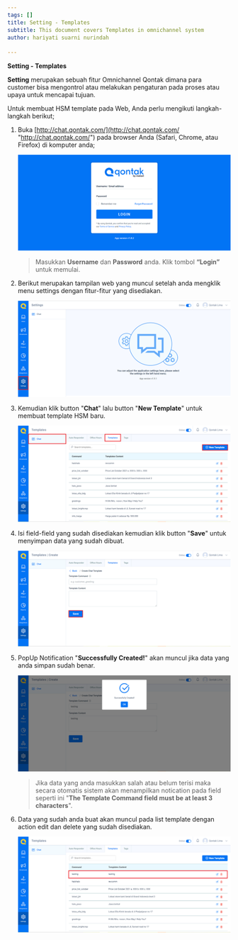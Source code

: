 ```yaml
---
tags: []
title: Setting - Templates
subtitle: This document covers Templates in omnichannel system
author: hariyati suarni nurindah

---
```

**Setting - Templates**

**Setting** merupakan sebuah fitur Omnichannel Qontak dimana para customer bisa mengontrol atau melakukan pengaturan pada proses atau upaya untuk mencapai tujuan.

Untuk membuat HSM template pada Web, Anda perlu mengikuti langkah-langkah berikut;

1. Buka [http://chat.qontak.com/](http://chat.qontak.com/ "http://chat.qontak.com/") pada browser Anda (Safari, Chrome, atau Firefox) di komputer anda;

   ![](/uploads/login-qontak-c.png)

   > Masukkan **Username** dan **Password** anda. Klik tombol **“Login”** untuk memulai.
2. Berikut merupakan tampilan web yang muncul setelah anda mengklik menu settings dengan fitur-fitur yang disediakan.

   ![](/uploads/setting.PNG)
3. Kemudian klik button "**Chat**" lalu button "**New Template**" untuk membuat template HSM baru.

   ![](/uploads/setting4.PNG)
4. Isi field-field yang sudah disediakan kemudian klik button "**Save**" untuk menyimpan data yang sudah dibuat.

   ![](/uploads/setting5.PNG)
5. PopUp Notification "**Successfully Created!**" akan muncul jika data yang anda simpan sudah benar.

   ![](/uploads/setting6.PNG)

   > Jika data yang anda masukkan salah atau belum terisi maka secara otomatis sistem akan menampilkan notication pada field seperti ini "**The Template Command field must be at least 3 characters**".
6. Data yang sudah anda buat akan muncul pada list template dengan action edit dan delete yang sudah disediakan.

   ![](/uploads/setting7.PNG)